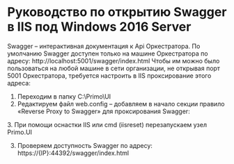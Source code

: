 # Руководство по открытию Swagger в IIS под Windows 2016 Server

Swagger – интерактивная документация к Api Оркестратора. По умолчанию Swagger доступен только на машине Оркестратора по адресу: 
http://localhost:5001/swagger/index.html
Чтобы им можно было пользоваться на любой машине в сети организации, не открывая порт 5001 Оркестратора, требуется настроить в IIS проксирование этого адреса:
1.	Переходим в папку C:\Primo\UI
2.	Редактируем файл web.config – добавляем в начало секции <rules/> правило «Reverse Proxy to Swagger» для проксирования Swagger:


<rule name="Reverse Proxy to Swagger" stopProcessing="true">
	<match url="^swagger/(.*)" />
	<action type="Rewrite" url="http://localhost:5001/swagger/{R:1}" logRewrittenUrl="true" />
</rule>
3. При помощи оснастки IIS или cmd (iisreset) перезапускаем узел Primo.UI


3.	Проверяем доступность Swagger по адресу:
https://{IP}:44392/swagger/index.html 
